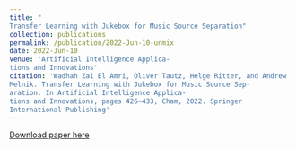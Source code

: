 ```yaml
---
title: "
Transfer Learning with Jukebox for Music Source Separation"
collection: publications
permalink: /publication/2022-Jun-10-unmix
date: 2022-Jun-10
venue: 'Artificial Intelligence Applica-
tions and Innovations'
citation: 'Wadhah Zai El Amri, Oliver Tautz, Helge Ritter, and Andrew
Melnik. Transfer Learning with Jukebox for Music Source Sep-
aration. In Artificial Intelligence Applica-
tions and Innovations, pages 426–433, Cham, 2022. Springer
International Publishing'
---
```

[Download paper here](https://arxiv.org/pdf/2111.14200.pdf)

